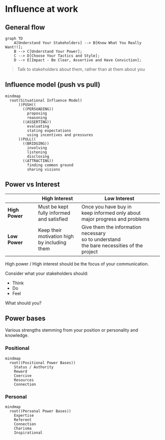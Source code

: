 # Influence at work

## General flow

```mermaid
graph TD
    A[Understand Your Stakeholders] --> B[Know What You Really Want!!];
    B --> C[Understand Your Power];
    C --> D[Choose Your Tactics and Style];
    D --> E[Impact - Be Clear, Assertive and Have Conviction];
```

> Talk to stakeholders about them, rather than at them about you

## Influence model (push vs pull)

```mermaid
mindmap
  root(Situational Influence Model)
      ))PUSH((
        ((PERSUADING))
          proposing
          reasoning
        ((ASSERTING))
          evaluating
          stating expectations
          using incentives and pressures
      ))PULL((
        ((BRIDGING))
          involving
          listening
          disclosing
        ((ATTRACTING))
          finding common ground
          sharing visions
```

## Power vs Interest

|                     | **High Interest** | **Low Interest** |
|---------------------|-------------------|------------------|
| **High Power**      | Must be kept <br> fully informed <br> and satisfied | Once you have buy in <br> keep informed only about <br> major progress and problems |
| **Low Power**       | Keep their <br> motivation high <br> by including them | Give them the information necessary <br> so to understand <br> the bare necessities of the project | 

High power / High interest should be the focus of your communication.

Consider what your stakeholders should:

- Think
- Do
- Feel

What should you?

## Power bases

Various strengths stemming from your position or personality and knowledge.

### Positional

```mermaid
mindmap
  root((Positional Power Bases))
    Status / Authority
    Reward
    Coercive
    Resources
    Connection
```

### Personal

```mermaid
mindmap
  root((Personal Power Bases))
    Expertise
    Referent
    Connection
    Charisma
    Inspirational
```



